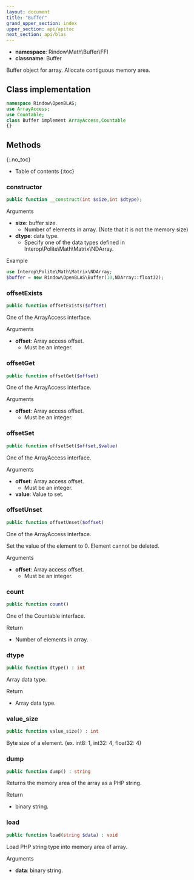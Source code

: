 ```yaml
---
layout: document
title: "Buffer"
grand_upper_section: index
upper_section: api/apitoc
next_section: api/blas
---
```

- **namespace**: Rindow\\Math\\Buffer\\FFI
- **classname**: Buffer

Buffer object for array. Allocate contiguous memory area.


Class implementation
--------------------
```php
namespace Rindow\OpenBLAS;
use ArrayAccess;
use Countable;
class Buffer implement ArrayAccess,Countable
{}
```

Methods
-------
{:.no_toc}
* Table of contents
{:toc}

### constructor
```php
public function __construct(int $size,int $dtype);
```

Arguments
- **size**: buffer size.
    - Number of elements in array. (Note that it is not the memory size)
- **dtype**: data type.
    - Specify one of the data types defined in Interop\\Polite\\Math\\Matrix\\NDArray.

Example
```php
use Interop\Polite\Math\Matrix\NDArray;
$buffer = new Rindow\OpenBLAS\Buffer(10,NDArray::float32);
```

### offsetExists
```php
public function offsetExists($offset)
```
One of the ArrayAccess interface.

Arguments
- **offset**: Array access offset.
    - Must be an integer.

### offsetGet
```php
public function offsetGet($offset)
```
One of the ArrayAccess interface.

Arguments
- **offset**: Array access offset.
    - Must be an integer.

### offsetSet
```php
public function offsetSet($offset,$value)
```
One of the ArrayAccess interface.

Arguments
- **offset**: Array access offset.
    - Must be an integer.
- **value**: Value to set.

### offsetUnset
```php
public function offsetUnset($offset)
```
One of the ArrayAccess interface.

Set the value of the element to 0. Element cannot be deleted.

Arguments
- **offset**: Array access offset.
    - Must be an integer.

### count
```php
public function count()
```
One of the Countable interface.

Return
- Number of elements in array.

### dtype
```php
public function dtype() : int
```
Array data type.

Return
- Array data type.

### value_size
```php
public function value_size() : int
```
Byte size of a element.
(ex. int8: 1, int32: 4,  float32: 4)


### dump
```php
public function dump() : string
```
Returns the memory area of the array as a PHP string.

Return
- binary string.

### load
```php
public function load(string $data) : void
```
Load PHP string type into memory area of array.

Arguments
- **data**: binary string.
